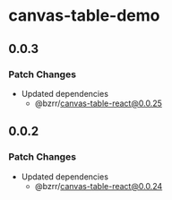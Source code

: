 # canvas-table-demo

## 0.0.3

### Patch Changes

- Updated dependencies
  - @bzrr/canvas-table-react@0.0.25

## 0.0.2

### Patch Changes

- Updated dependencies
  - @bzrr/canvas-table-react@0.0.24
